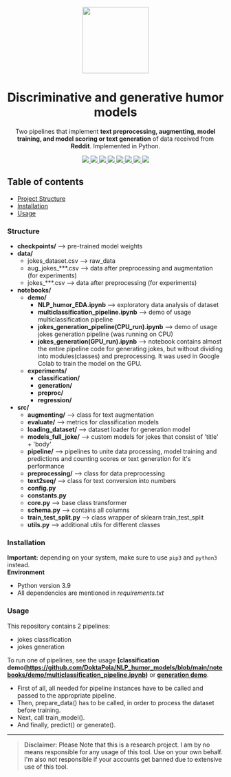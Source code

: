 <p align="center">
  <img src="https://i.imgur.com/SPYT1zV.png" width="154">
  <h1 align="center">Discriminative and generative humor models</h1>
  <p align="center">Two pipelines that implement <b>text preprocessing, augmenting, model training, and model scoring or text generation</b> of data
  received from <b>Reddit</b>.
Implemented in Python.</p>
  <p align="center">
	<a href="https://www.python.org/">
    <img src="https://img.shields.io/badge/built%20with-Python3-C45AEC.svg" />
    </a>
    <a href="https://matplotlib.org">
	<img src="https://img.shields.io/badge/bulid with-Matplotlib-7fffd4.svg">
    </a>
    <a href="https://seaborn.pydata.org/">
	<img src="https://img.shields.io/badge/bulid with-Seaborn-F70D1A.svg">
    </a>
    <a href="https://pytorch.org/">
	<img src="https://img.shields.io/badge/bulid with-PyTorch-DFFF00.svg">
    </a>
    <a href="https://scikit-learn.org/">
	<img src="https://img.shields.io/badge/bulid with-Sklearn-FD349C.svg">
    </a>
    <a href="https://numpy.org/doc/stable/index.html">
	<img src="https://img.shields.io/badge/bulid with-NumPy-1589FF.svg">
    </a>
    <a href="https://pandas.pydata.org/">
	<img src="https://img.shields.io/badge/bulid with-Pandas-FFFF00.svg">
    </a>
    <a href="https://scipy.org/">
	<img src="https://img.shields.io/badge/bulid with-SciPy-CCCCFF.svg">
    </a>
  </p>


## Table of contents
- [Project Structure](#structure)
- [Installation](#installation)
- [Usage](#usage)
  
### **Structure**
* **checkpoints/** --> pre-trained model weights
* **data/**
    - jokes_dataset.csv --> raw_data
    - aug_jokes_***.csv --> data after preprocessing and augmentation (for experiments)
    - jokes_***.csv --> data after preprocessing (for experiments)
* **notebooks/**
    * **demo/**
        * **NLP_humor_EDA.ipynb** --> exploratory data analysis of dataset
        * **multiclassification_pipeline.ipynb** --> demo of usage multiclassification pipeline
        * **jokes_generation_pipeline(CPU_run).ipynb** --> demo of usage jokes generation pipeline (was running on CPU)
        * **jokes_generation(GPU_run).ipynb** --> notebook contains almost the entire pipeline code for generating jokes, but without dividing into modules(classes) and preprocessing. It was used in Google Colab to train the model on the GPU.
    * **experiments/**
        * **classification/**
        * **generation/**
        * **preproc/**
        * **regression/**
* **src/**
    * **augmenting/** --> class for text augmentation
    * **evaluate/** --> metrics for classification models
    * **loading_dataset/** --> dataset loader for generation model
    * **models_full_joke/** --> custom models for jokes that consist of 'title' + 'body'
    * **pipeline/** --> pipelines to unite data processing, model training and predictions and counting scores or text generation for it's performance
    * **preprocessing/** --> class for data preprocessing
    * **text2seq/** --> class for text conversion into numbers
    - **config.py**
    - **constants.py** 
    - **core.py** --> base class transformer
    - **schema.py** --> contains all columns
    - **train_test_split.py** --> class wrapper of sklearn train_test_split
    - **utils.py** --> additional utils for different classes
    
### **Installation**  
__Important:__ depending on your system, make sure to use `pip3` and `python3` instead.  
**Environment**   
* Python version 3.9  
* All dependencies are mentioned in *requirements.txt*

### **Usage**
This repository contains 2 pipelines:
- jokes classification
- jokes generation

To run one of pipelines, see the usage **[classification demo(https://github.com/DoktaPola/NLP_humor_models/blob/main/notebooks/demo/multiclassification_pipeline.ipynb)**
or **[generation demo](https://github.com/DoktaPola/NLP_humor_models/blob/main/notebooks/demo/jokes_generation_pipeline(CPU_run).ipynb)**.

* First of all, all needed for pipeline instances have to be called and passed to the appropriate pipeline. 
* Then, prepare_data() has to be called, in order to process the dataset before training.
* Next, call train_model().
* And finally, predict() or generate().

---

> **Disclaimer**<a name="disclaimer" />: Please Note that this is a research project. I am by no means responsible for any usage of this tool. Use on your own behalf. I'm also not responsible if your accounts get banned due to extensive use of this tool.
